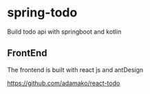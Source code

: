 # spring-todo
Build todo api with springboot and kotlin

## FrontEnd
The frontend is built with react js and antDesign

https://github.com/adamako/react-todo
